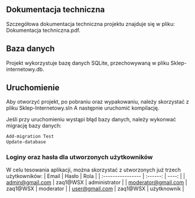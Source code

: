 ## Dokumentacja techniczna
Szczegółowa dokumentacja techniczna projektu znajduje się w pliku: Dokumentacja techniczna.pdf.

## Baza danych
Projekt wykorzystuje bazę danych SQLite, przechowywaną w pliku Sklep-internetowy.db.

## Uruchomienie
Aby otworzyć projekt, po pobraniu oraz wypakowaniu, należy skorzystać z pliku Sklep-Internetowy.sln
A następnie uruchomić kompilację.

Jeśli przy uruchomieniu wystąpi błąd bazy danych, należy wykonwać migrację bazy danych:
```bash
Add-migration Test
Update-database
```

### Loginy oraz hasła dla utworzonych użytkowników
W celu tesowania aplikacji, można skorzystać z utworzonych już trzech użytkowników:
| Email             | Hasło | Rola |
| :---------------- | :------: | ----: |
| admin@gmail.com |   zaq1@WSX   | administrator |
| moderator@gmail.com  |   zaq1@WSX  | moderator |
| user@gmail.com   |  zaq1@WSX  | użytknownik |
